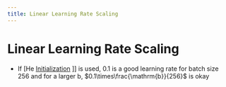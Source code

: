 ```yaml
---
title: Linear Learning Rate Scaling
---
```


# Linear Learning Rate Scaling
- If [He [Initialization](Initialization.md) ]] is used, 0.1 is a good learning rate for batch size 256 and for a larger b, $0.1\times\frac{\mathrm{b}}{256}$ is okay
































































































